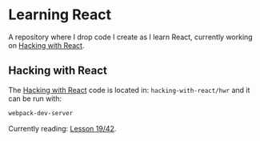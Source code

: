 # Learning React
A repository where I drop code I create as I learn React, currently working on [Hacking with React](http://www.hackingwithreact.com).

## Hacking with React

The [Hacking with React](http://www.hackingwithreact.com) code is located in: `hacking-with-react/hwr` and it can be run with:

```bash
webpack-dev-server
```

Currently reading: [Lesson 19/42](http://www.hackingwithreact.com/read/1/19/refactoring-our-ajax-code-dont-repeat-yourself).
